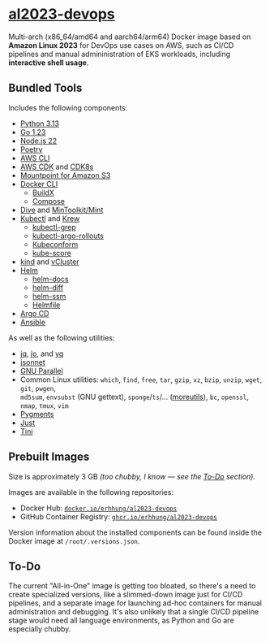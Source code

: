 # [al2023-devops](https://github.com/erhhung/al2023-devops)

Multi-arch (x86_64/amd64 and aarch64/arm64) Docker image based on **Amazon Linux 2023** for DevOps use cases on AWS, such as CI/CD pipelines and manual admininistration of EKS workloads, including **interactive shell usage**.

## Bundled Tools

Includes the following components:
- [Python 3.13](https://www.python.org/downloads)
- [Go 1.23](https://go.dev/dl)
- [Node.js 22](https://nodejs.org/en/download)
- [Poetry](https://python-poetry.org/)
- [AWS CLI](https://docs.aws.amazon.com/cli/latest/userguide)
- [AWS CDK](https://docs.aws.amazon.com/cdk/v2/guide) and [CDK8s](https://cdk8s.io/)
- [Mountpoint for Amazon S3](https://docs.aws.amazon.com/AmazonS3/latest/userguide/mountpoint.html)
- [Docker CLI](https://www.docker.com/products/cli)
  - [BuildX](https://github.com/docker/buildx)
  - [Compose](https://docs.docker.com/compose)
- [Dive](https://github.com/wagoodman/dive) and [MinToolkit/Mint](https://github.com/mintoolkit/mint)
- [Kubectl](https://kubernetes.io/docs/tasks/tools) and [Krew](https://krew.sigs.k8s.io/)
  - [kubectl-grep](https://github.com/guessi/kubectl-grep)
  - [kubectl-argo-rollouts](https://argo-rollouts.readthedocs.io/en/stable/)
  - [Kubeconform](https://github.com/yannh/kubeconform)
  - [kube-score](https://github.com/zegl/kube-score)
- [kind](https://kind.sigs.k8s.io/) and [vCluster](https://www.vcluster.com/)
- [Helm](https://helm.sh/)
  - [helm-docs](https://github.com/norwoodj/helm-docs)
  - [helm-diff](https://github.com/databus23/helm-diff)
  - [helm-ssm](https://github.com/codacy/helm-ssm)
  - [Helmfile](https://github.com/helmfile/helmfile)
- [Argo CD](https://argo-cd.readthedocs.io/en/stable/)
- [Ansible](https://docs.ansible.com/)

As well as the following utilities:
- [jq](https://stedolan.github.io/jq), [jo](https://github.com/jpmens/jo), and [yq](https://mikefarah.gitbook.io/yq)
- [jsonnet](https://jsonnet.org/)
- [GNU Parallel](https://savannah.gnu.org/projects/parallel)
- Common Linux utilities: `which`, `find`, `free`, `tar`, `gzip`, `xz`, `bzip`, `unzip`, `wget`, `git`, `pwgen`,  
  `md5sum`, `envsubst` (GNU gettext), `sponge`/`ts`/... ([moreutils](https://joeyh.name/code/moreutils/)), `bc`, `openssl`, `nmap`, `tmux`, `vim`
- [Pygments](https://pygments.org/)
- [Just](https://just.systems/man/en)
- [Tini](https://github.com/krallin/tini)

## Prebuilt Images

Size is approximately 3 GB _(too chubby, I know — see the [To-Do](#to-do) section)._

Images are available in the following repositories:
- Docker Hub: [`docker.io/erhhung/al2023-devops`](https://hub.docker.com/repository/docker/erhhung/al2023-devops)
- GitHub Container Registry: [`ghcr.io/erhhung/al2023-devops`](https://github.com/erhhung/al2023-devops/pkgs/container/al2023-devops)

Version information about the installed components can be found inside the Docker image at `/root/.versions.json`.

## To-Do

The current "All-in-One" image is getting too bloated, so there's a need to create specialized versions, like a slimmed-down image just for CI/CD pipelines, and a separate image for launching ad-hoc containers for manual administration and debugging. It's also unlikely that a single CI/CD pipeline stage would need all language environments, as Python and Go are especially chubby.
